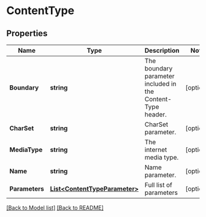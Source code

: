 # ContentType
## Properties
Name | Type | Description | Notes
------------ | ------------- | ------------- | -------------
**Boundary** | **string** | The boundary parameter included in the Content-Type header.              | [optional] 
**CharSet** | **string** | CharSet parameter.              | [optional] 
**MediaType** | **string** | The internet media type.              | [optional] 
**Name** | **string** | Name parameter.              | [optional] 
**Parameters** | [**List&lt;ContentTypeParameter&gt;**](ContentTypeParameter.md) | Full list of parameters              | [optional] 


[[Back to Model list]](Models.md) [[Back to README]](README.md)

